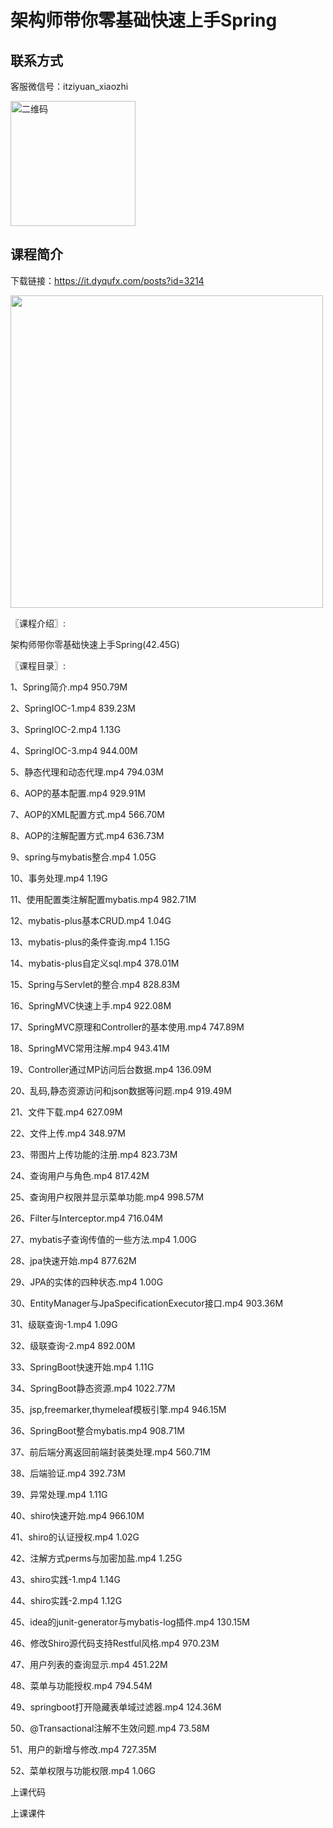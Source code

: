# 架构师带你零基础快速上手Spring

## 联系方式

客服微信号：itziyuan_xiaozhi

<img src="https://ziyuanyun.oss-cn-guangzhou.aliyuncs.com/common/20240614073449/666b82192834a.jpg" width="200" height="200" alt="二维码">

## 课程简介

下载链接：https://it.dyqufx.com/posts?id=3214

<img src="https://ziyuanyun.oss-cn-guangzhou.aliyuncs.com/yun/20240515185047/66449387258ce.jpg" width="500" alt="">

  〖课程介绍〗:

 架构师带你零基础快速上手Spring(42.45G)

 〖课程目录〗:

 1、Spring简介.mp4 950.79M

 2、SpringIOC-1.mp4 839.23M

 3、SpringIOC-2.mp4 1.13G

 4、SpringIOC-3.mp4 944.00M

 5、静态代理和动态代理.mp4 794.03M

 6、AOP的基本配置.mp4 929.91M

 7、AOP的XML配置方式.mp4 566.70M

 8、AOP的注解配置方式.mp4 636.73M

 9、spring与mybatis整合.mp4 1.05G

 10、事务处理.mp4 1.19G

 11、使用配置类注解配置mybatis.mp4 982.71M

 12、mybatis-plus基本CRUD.mp4 1.04G

 13、mybatis-plus的条件查询.mp4 1.15G

 14、mybatis-plus自定义sql.mp4 378.01M

 15、Spring与Servlet的整合.mp4 828.83M

 16、SpringMVC快速上手.mp4 922.08M

 17、SpringMVC原理和Controller的基本使用.mp4 747.89M

 18、SpringMVC常用注解.mp4 943.41M

 19、Controller通过MP访问后台数据.mp4 136.09M

 20、乱码,静态资源访问和json数据等问题.mp4 919.49M

 21、文件下载.mp4 627.09M

 22、文件上传.mp4 348.97M

 23、带图片上传功能的注册.mp4 823.73M

 24、查询用户与角色.mp4 817.42M

 25、查询用户权限并显示菜单功能.mp4 998.57M

 26、Filter与Interceptor.mp4 716.04M

 27、mybatis子查询传值的一些方法.mp4 1.00G

 28、jpa快速开始.mp4 877.62M

 29、JPA的实体的四种状态.mp4 1.00G

 30、EntityManager与JpaSpecificationExecutor接口.mp4 903.36M

 31、级联查询-1.mp4 1.09G

 32、级联查询-2.mp4 892.00M

 33、SpringBoot快速开始.mp4 1.11G

 34、SpringBoot静态资源.mp4 1022.77M

 35、jsp,freemarker,thymeleaf模板引擎.mp4 946.15M

 36、SpringBoot整合mybatis.mp4 908.71M

 37、前后端分离返回前端封装类处理.mp4 560.71M

 38、后端验证.mp4 392.73M

 39、异常处理.mp4 1.11G

 40、shiro快速开始.mp4 966.10M

 41、shiro的认证授权.mp4 1.02G

 42、注解方式perms与加密加盐.mp4 1.25G

 43、shiro实践-1.mp4 1.14G

 44、shiro实践-2.mp4 1.12G

 45、idea的junit-generator与mybatis-log插件.mp4 130.15M

 46、修改Shiro源代码支持Restful风格.mp4 970.23M

 47、用户列表的查询显示.mp4 451.22M

 48、菜单与功能授权.mp4 794.54M

 49、springboot打开隐藏表单域过滤器.mp4 124.36M

 50、@Transactional注解不生效问题.mp4 73.58M

 51、用户的新增与修改.mp4 727.35M

 52、菜单权限与功能权限.mp4 1.06G

 上课代码

 上课课件

  